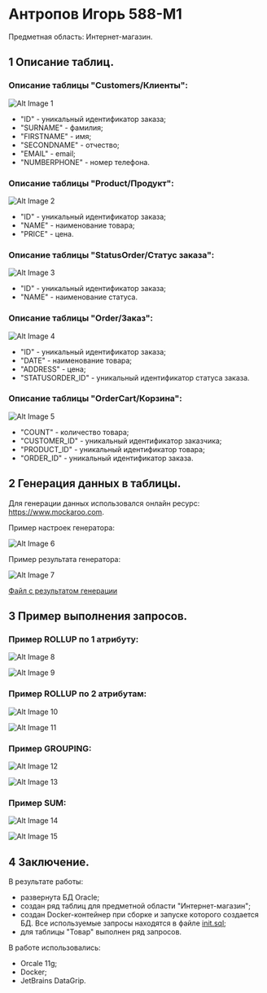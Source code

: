 # Антропов Игорь 588-М1
Предметная область: Интернет-магазин.

## 1 Описание таблиц.

### Описание таблицы "Customers/Клиенты":

![Alt Image 1](https://github.com/IgorAntropov/OnlineStoreDB/raw/dev/media/TableCustomers.png)

* "ID" - уникальный идентификатор заказа;
* "SURNAME" - фамилия;
* "FIRSTNAME" - имя;
* "SECONDNAME" - отчество;
* "EMAIL" - email;
* "NUMBERPHONE" - номер телефона.

### Описание таблицы "Product/Продукт":

![Alt Image 2](https://github.com/IgorAntropov/OnlineStoreDB/raw/dev/media/TableProduct.png)

* "ID" - уникальный идентификатор заказа;
* "NAME" - наименование товара;
* "PRICE" - цена.

### Описание таблицы "StatusOrder/Статус заказа":

![Alt Image 3](https://github.com/IgorAntropov/OnlineStoreDB/raw/dev/media/TableStatusOrder.png)

* "ID" - уникальный идентификатор заказа;
* "NAME" - наименование статуса.

### Описание таблицы "Order/Заказ":

![Alt Image 4](https://github.com/IgorAntropov/OnlineStoreDB/raw/dev/media/TableOrder.png)

* "ID" - уникальный идентификатор заказа;
* "DATE" - наименование товара;
* "ADDRESS" - цена;
* "STATUSORDER_ID" - уникальный идентификатор статуса заказа.

### Описание таблицы "OrderCart/Корзина": 

![Alt Image 5](https://github.com/IgorAntropov/OnlineStoreDB/raw/dev/media/TableOrderCart.png)

* "COUNT" - количество товара;
* "CUSTOMER_ID" - уникальный идентификатор заказчика;
* "PRODUCT_ID" - уникальный идентификатор товара;
* "ORDER_ID" - уникальный идентификатор заказа.

## 2 Генерация данных в таблицы.

Для генерации данных использовался онлайн ресурс: https://www.mockaroo.com.

Пример настроек генератора:

![Alt Image 6](https://github.com/IgorAntropov/OnlineStoreDB/raw/dev/media/ExampleRandom.png)

Пример результата генератора:

![Alt Image 7](https://github.com/IgorAntropov/OnlineStoreDB/raw/dev/media/ExampleRandomResult.png)

[Файл с результатом генерации](https://github.com/IgorAntropov/OnlineStoreDB/raw/dev/media/PRODUCT.xlsx)

## 3 Пример выполнения запросов.

### Пример ROLLUP по 1 атрибуту:

![Alt Image 8](https://github.com/IgorAntropov/OnlineStoreDB/raw/dev/media/RollupProduct.png)

![Alt Image 9](https://github.com/IgorAntropov/OnlineStoreDB/raw/dev/media/RollupProduct1.png)

### Пример ROLLUP по 2 атрибутам:

![Alt Image 10](https://github.com/IgorAntropov/OnlineStoreDB/raw/dev/media/RollupProduct2.png)

![Alt Image 11](https://github.com/IgorAntropov/OnlineStoreDB/raw/dev/media/RollupProduct22.png)

### Пример GROUPING:

![Alt Image 12](https://github.com/IgorAntropov/OnlineStoreDB/raw/dev/media/GroupingProduct.png)

![Alt Image 13](https://github.com/IgorAntropov/OnlineStoreDB/raw/dev/media/GroupingProduct.1.png)

### Пример SUM:

![Alt Image 14](https://github.com/IgorAntropov/OnlineStoreDB/raw/dev/media/SumProduct.png)

![Alt Image 15](https://github.com/IgorAntropov/OnlineStoreDB/raw/dev/media/SumProduct.png1.png.png)

## 4 Заключение.

В результате работы:
* развернута БД Oracle;
* создан ряд таблиц для предметной области "Интернет-магазин";
* создан Docker-контейнер при сборке и запуске которого создается БД. Все используемые запросы находятся в файле [init.sql](https://github.com/IgorAntropov/OnlineStoreDB/blob/master/init.sql);
* для таблицы "Товар" выполнен ряд запросов.

В работе использовались:
* Orcale 11g;
* Docker;
* JetBrains DataGrip.
